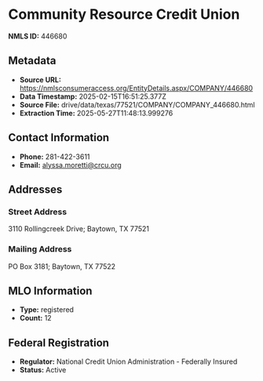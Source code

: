# Community Resource Credit Union

**NMLS ID:** 446680

## Metadata
- **Source URL:** https://nmlsconsumeraccess.org/EntityDetails.aspx/COMPANY/446680
- **Data Timestamp:** 2025-02-15T16:51:25.377Z
- **Source File:** drive/data/texas/77521/COMPANY/COMPANY_446680.html
- **Extraction Time:** 2025-05-27T11:48:13.999276

## Contact Information
- **Phone:** 281-422-3611
- **Email:** alyssa.moretti@crcu.org

## Addresses
### Street Address
3110 Rollingcreek Drive; Baytown, TX 77521

### Mailing Address
PO Box 3181; Baytown, TX 77522

## MLO Information
- **Type:** registered
- **Count:** 12

## Federal Registration
- **Regulator:** National Credit Union Administration - Federally Insured
- **Status:** Active
